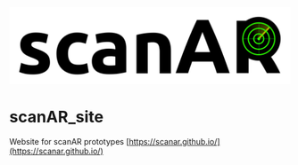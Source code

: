 ![](\img\scanAR.png)

# scanAR_site
Website for scanAR prototypes
[https://scanar.github.io/](https://scanar.github.io/)

